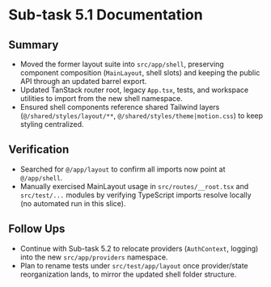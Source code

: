 # Sub-task 5.1 Documentation

## Summary
- Moved the former layout suite into `src/app/shell`, preserving component composition (`MainLayout`, shell slots) and keeping the public API through an updated barrel export.
- Updated TanStack router root, legacy `App.tsx`, tests, and workspace utilities to import from the new shell namespace.
- Ensured shell components reference shared Tailwind layers (`@/shared/styles/layout/**`, `@/shared/styles/theme|motion.css`) to keep styling centralized.

## Verification
- Searched for `@/app/layout` to confirm all imports now point at `@/app/shell`.
- Manually exercised MainLayout usage in `src/routes/__root.tsx` and `src/test/...` modules by verifying TypeScript imports resolve locally (no automated run in this slice).

## Follow Ups
- Continue with Sub-task 5.2 to relocate providers (`AuthContext`, logging) into the new `src/app/providers` namespace.
- Plan to rename tests under `src/test/app/layout` once provider/state reorganization lands, to mirror the updated shell folder structure.
